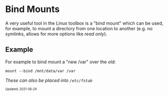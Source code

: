 Bind Mounts
===

A very useful tool in the Linux toolbox is a "bind mount" which can be used, for
example, to mount a directory from one location to another (e.g. no symlinks, allows
for more options like _read only_).

## Example

For example to bind mount a "new /var" over the old:
```
mount --bind /mnt/data/var /var
```

_These can also be placed into `/etc/fstab`_

<sub><sup>Updated: 2021-08-24</sup></sub>
